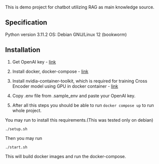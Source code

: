 This is demo project for chatbot utilizing RAG as main knowledge source.

## Specification

Python version 3.11.2
OS: Debian GNU/Linux 12 (bookworm)

## Installation

1. Get OpenAI key - [link](https://platform.openai.com/docs/overview)

2. Install docker, docker-compose - [link](https://docs.docker.com/compose/)

3. Install nvidia-container-toolkit, which is required for training Cross Encoder model using GPU in docker container - [link](https://docs.nvidia.com/datacenter/cloud-native/container-toolkit/1.15.0/install-guide.html)

4. Copy .env file from .sample_env and paste your OpenAI key.

5. After all this steps you should be able to run `docker compose up` to run whole project. 

You may run to install this requirements.(This was tested only on debian) 
```
./setup.sh 
```

Then you may run 

```
./start.sh
```
This will build docker images and run the docker-compose.
